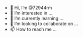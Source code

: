 - 👋 Hi, I’m @72944rm
- 👀 I’m interested in ...
- 🌱 I’m currently learning ...
- 💞️ I’m looking to collaborate on ...
- 📫 How to reach me ...

<!---
72944rm/72944rm is a ✨ special ✨ repository because its `README.md` (this file) appears on your GitHub profile.
You can click the Preview link to take a look at your changes.
--->
